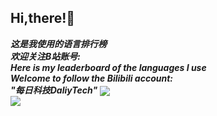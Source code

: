 ## Hi,there!👋

***这是我使用的语言排行榜***<br>***欢迎关注B站账号:***<br>***Here is my leaderboard of the languages I use***<br>***Welcome to follow the Bilibili account:***<br>***"每日科技DaliyTech"*** <a href="https://github.com/anuraghazra/github-readme-stats"><img align="center" src="https://github-readme-stats.vercel.app/api/top-langs/?username=cnhacklqr&theme=tokyonight&show_icons=true" /></a>
<br /> <a href="https://github.com/anuraghazra/github-readme-stats"><img align="center" src="https://github-readme-stats.vercel.app/api/pin/?username=cnhacklqr&repo=Coderk&theme=tokyonight&show_icons=true" /></a>

